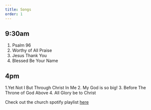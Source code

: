 ```yaml
---
title: Songs
order: 1
---
```


## 9:30am 
1. Psalm 96
2. Worthy of All Praise
3. Jesus Thank You
4. Blessed Be Your Name

## 4pm 
1.Yet Not I But Through Christ In Me
2. My God is so big!
3. Before The Throne of God Above
4. All Glory be to Christ

Check out the church spotify playlist [here](https://open.spotify.com/playlist/3gh0ZKXkJBDbNEnZqJJDXj?si=0908aa3f87544643)

